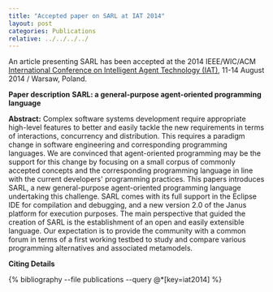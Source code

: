 ```yaml
---
title: "Accepted paper on SARL at IAT 2014"
layout: post
categories: Publications
relative: ../../../../
---
```



An article presenting SARL has been accepted at the 2014 IEEE/WIC/ACM [International Conference on Intelligent Agent Technology (IAT)](http://wic2014.mimuw.edu.pl/iat/homepage), 11-14 August 2014 / Warsaw, Poland.


**Paper description**
**SARL: a general-purpose agent-oriented programming language**

**Abstract:**
Complex software systems development require appropriate high-level features to better and easily tackle the new requirements in terms of interactions, concurrency and distribution. This requires a paradigm change in software engineering and corresponding programming languages.
We are convinced that agent-oriented programming may be the support for this change by focusing on a small corpus of commonly accepted concepts and the corresponding programming language in line with the current developers' programming practices.
This papers introduces SARL, a new general-purpose agent-oriented programming language undertaking this challenge.
SARL comes with its full support in the Eclipse IDE for compilation and debugging, and a new version 2.0 of the Janus platform for execution purposes.
The main perspective that guided the creation of SARL is the establishment of an open and easily extensible language.
Our expectation is to provide the community with a common forum in terms of a first working testbed to study and compare various programming alternatives and associated metamodels.

**Citing Details**

{% bibliography --file publications --query @*[key=iat2014] %}

